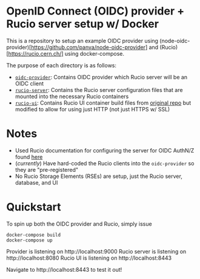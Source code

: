 # OpenID Connect (OIDC) provider + Rucio server setup w/ Docker

This is a repository to setup an example OIDC provider using
(node-oidc-provider)[https://github.com/panva/node-oidc-provider]
and
(Rucio)[https://rucio.cern.ch/]
using docker-compose.

The purpose of each directory is as follows:
  - [`oidc-provider`](oidc-provider): Contains OIDC provider which Rucio server will be an OIDC client
  - [`rucio-server`](rucio-server): Contains the Rucio server configuration files that are mounted into the necessary Rucio containers
  - [`rucio-ui`](rucio-ui): Contains Rucio UI container build files from [original repo](https://github.com/rucio/containers/tree/master/ui) but modified to allow for using just HTTP (not just HTTPS w/ SSL)

# Notes

* Used Rucio documentation for configuring the server for OIDC AuthN/Z found [here](https://rucio.cern.ch/documentation/installing-rucio-server/#server-configuration-for-open-id-connect-authnz)
* (_currently_) Have hard-coded the Rucio clients into the `oidc-provider` so they are "pre-registered"
* No Rucio Storage Elements (RSEs) are setup, just the Rucio server, database, and UI

# Quickstart

To spin up both the OIDC provider and Rucio, simply issue
```
docker-compose build
docker-compose up
```

Provider is listening on http://localhost:9000
Rucio server is listening on http://localhost:8080
Rucio UI is listening on http://localhost:8443

Navigate to http://localhost:8443 to test it out!
